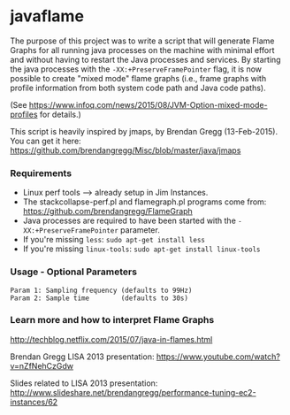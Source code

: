 # javaflame
The purpose of this project was to write a script that will generate Flame Graphs for all running java processes on the machine with minimal effort and without having to restart the Java processes and services.  By starting the java processes with the `-XX:+PreserveFramePointer` flag, it is now possible to create "mixed mode" flame graphs (i.e., frame graphs with profile information from both system code path and Java code paths).

(See https://www.infoq.com/news/2015/08/JVM-Option-mixed-mode-profiles for details.)


This script is heavily inspired by jmaps, by Brendan Gregg (13-Feb-2015).  You can get it here:
https://github.com/brendangregg/Misc/blob/master/java/jmaps

### Requirements
* Linux perf tools --> already setup in Jim Instances.
* The stackcollapse-perf.pl and flamegraph.pl programs come from:
   https://github.com/brendangregg/FlameGraph
* Java processes are required to have been started with the `-XX:+PreserveFramePointer` parameter.
* If you're missing `less`: `sudo apt-get install less`
* If you're missing `linux-tools`: `sudo apt-get install linux-tools`

### Usage - Optional Parameters
    Param 1: Sampling frequency (defaults to 99Hz)
    Param 2: Sample time        (defaults to 30s)

### Learn more and how to interpret Flame Graphs
   http://techblog.netflix.com/2015/07/java-in-flames.html
   
   Brendan Gregg LISA 2013 presentation:
   https://www.youtube.com/watch?v=nZfNehCzGdw
   
   Slides related to LISA 2013 presentation:
   http://www.slideshare.net/brendangregg/performance-tuning-ec2-instances/62
   
